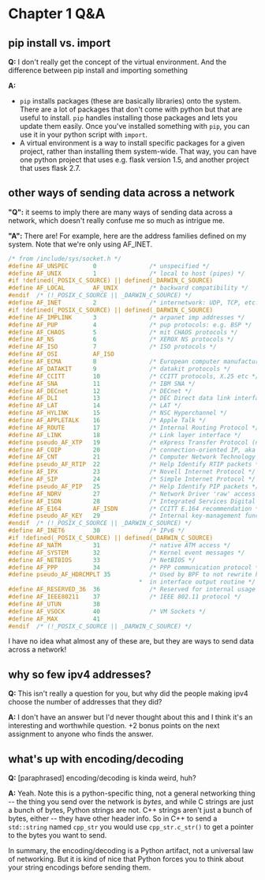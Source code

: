 # Chapter 1 Q&A

## pip install vs. import
**Q:** I don't really get the concept of the virtual environment. And
the difference between pip install and importing something

**A:**
- `pip` installs packages (these are basically libraries) onto the
  system. There are a lot of packages that don't come with python but
  that are useful to install. `pip` handles installing those packages
  and lets you update them easily. Once you've installed something
  with `pip`, you can use it in your python script with `import`.
- A virtual environment is a way to install specific packages for a
  given project, rather than installing them system-wide. That way,
  you can have one python project that uses e.g. flask version 1.5,
  and another project that uses flask 2.7.

## other ways of sending data across a network

**"Q":** it seems to imply there are many ways of sending data across
a network, which doesn't really confuse me so much as intrigue me.

**"A":** There are! For example, here are the address families defined
on my system. Note that we're only using AF_INET.

```c
/* from /include/sys/socket.h */
#define AF_UNSPEC       0               /* unspecified */
#define AF_UNIX         1               /* local to host (pipes) */
#if !defined(_POSIX_C_SOURCE) || defined(_DARWIN_C_SOURCE)
#define AF_LOCAL        AF_UNIX         /* backward compatibility */
#endif  /* (!_POSIX_C_SOURCE || _DARWIN_C_SOURCE) */
#define AF_INET         2               /* internetwork: UDP, TCP, etc. */
#if !defined(_POSIX_C_SOURCE) || defined(_DARWIN_C_SOURCE)
#define AF_IMPLINK      3               /* arpanet imp addresses */
#define AF_PUP          4               /* pup protocols: e.g. BSP */
#define AF_CHAOS        5               /* mit CHAOS protocols */
#define AF_NS           6               /* XEROX NS protocols */
#define AF_ISO          7               /* ISO protocols */
#define AF_OSI          AF_ISO
#define AF_ECMA         8               /* European computer manufacturers */
#define AF_DATAKIT      9               /* datakit protocols */
#define AF_CCITT        10              /* CCITT protocols, X.25 etc */
#define AF_SNA          11              /* IBM SNA */
#define AF_DECnet       12              /* DECnet */
#define AF_DLI          13              /* DEC Direct data link interface */
#define AF_LAT          14              /* LAT */
#define AF_HYLINK       15              /* NSC Hyperchannel */
#define AF_APPLETALK    16              /* Apple Talk */
#define AF_ROUTE        17              /* Internal Routing Protocol */
#define AF_LINK         18              /* Link layer interface */
#define pseudo_AF_XTP   19              /* eXpress Transfer Protocol (no AF) */
#define AF_COIP         20              /* connection-oriented IP, aka ST II */
#define AF_CNT          21              /* Computer Network Technology */
#define pseudo_AF_RTIP  22              /* Help Identify RTIP packets */
#define AF_IPX          23              /* Novell Internet Protocol */
#define AF_SIP          24              /* Simple Internet Protocol */
#define pseudo_AF_PIP   25              /* Help Identify PIP packets */
#define AF_NDRV         27              /* Network Driver 'raw' access */
#define AF_ISDN         28              /* Integrated Services Digital Network */
#define AF_E164         AF_ISDN         /* CCITT E.164 recommendation */
#define pseudo_AF_KEY   29              /* Internal key-management function */
#endif  /* (!_POSIX_C_SOURCE || _DARWIN_C_SOURCE) */
#define AF_INET6        30              /* IPv6 */
#if !defined(_POSIX_C_SOURCE) || defined(_DARWIN_C_SOURCE)
#define AF_NATM         31              /* native ATM access */
#define AF_SYSTEM       32              /* Kernel event messages */
#define AF_NETBIOS      33              /* NetBIOS */
#define AF_PPP          34              /* PPP communication protocol */
#define pseudo_AF_HDRCMPLT 35           /* Used by BPF to not rewrite headers
	                                 *  in interface output routine */
#define AF_RESERVED_36  36              /* Reserved for internal usage */
#define AF_IEEE80211    37              /* IEEE 802.11 protocol */
#define AF_UTUN         38
#define AF_VSOCK        40              /* VM Sockets */
#define AF_MAX          41
#endif  /* (!_POSIX_C_SOURCE || _DARWIN_C_SOURCE) */
```

I have no idea what almost any of these are, but they are ways to send
data across a network!

## why so few ipv4 addresses?

**Q:** This isn't really a question for you, but why did the people
making ipv4 choose the number of addresses that they did?

**A:** I don't have an answer but I'd never thought about this and I
think it's an interesting and worthwhile question. +2 bonus points on
the next assignment to anyone who finds the answer.

## what's up with encoding/decoding

**Q:** [paraphrased] encoding/decoding is kinda weird, huh?

**A:** Yeah. Note this is a python-specific thing, not a general
networking thing -- the thing you send over the network is _bytes_,
and while C strings are just a bunch of bytes, Python strings are not.
C++ strings aren't just a bunch of bytes, either -- they have other
header info. So in C++ to send a `std::string` named `cpp_str` you
would use `cpp_str.c_str()` to get a pointer to the bytes you want to
send.

In summary, the encoding/decoding is a Python artifact, not a
universal law of networking. But it is kind of nice that Python forces
you to think about your string encodings before sending them.
